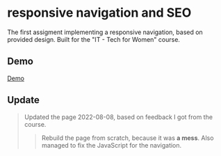 # responsive navigation and SEO

The first assigment implementing a responsive navigation, based on provided design. Built for the "IT - Tech for Women" course.

## Demo

[Demo](https://islandskan-tech-for-women-nav.netlify.app/)

## Update

> Updated the page 2022-08-08, based on feedback I got from the course.
>
> > Rebuild the page from scratch, because it was **a mess**.
> > Also managed to fix the JavaScript for the navigation.

